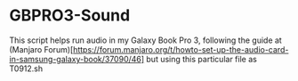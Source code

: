 # GBPRO3-Sound

This script helps run audio in my Galaxy Book Pro 3, following the guide at (Manjaro Forum)[https://forum.manjaro.org/t/howto-set-up-the-audio-card-in-samsung-galaxy-book/37090/46] but using this particular file as T0912.sh 
